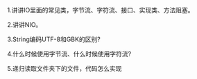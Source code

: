 1.讲讲IO里面的常见类，字节流、字符流、接口、实现类、方法阻塞。

2.讲讲NIO。

3.String编码UTF-8和GBK的区别?

4.什么时候使用字节流、什么时候使用字符流?

5.递归读取文件夹下的文件，代码怎么实现

